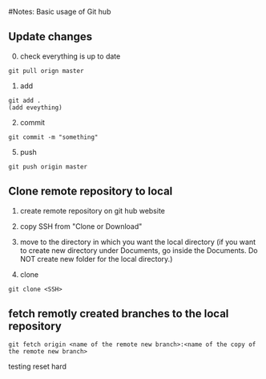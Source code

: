 #Notes: Basic usage of Git hub

## Update changes 


0. check everything is up to date
```
git pull orign master
```

1. add
```
git add .
(add eveything)
```

2. commit
```
git commit -m "something"
```

5. push
```
git push origin master
```


## Clone remote repository to local 

1. create remote repository on git hub website

2. copy SSH from "Clone or Download"

3. move to the directory in which you want the local directory 
(if you want to create new directory under Documents, go inside the Documents. Do NOT create new folder for the local directory.)

4. clone
```
git clone <SSH>
```

## fetch remotly created branches to the local repository
```
git fetch origin <name of the remote new branch>:<name of the copy of the remote new branch>
```
testing reset hard

